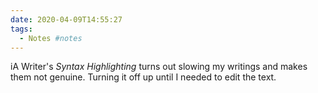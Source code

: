 ```yaml
---
date: 2020-04-09T14:55:27
tags:
  - Notes #notes
---
```


iA Writer's _Syntax Highlighting_ turns out slowing my writings and makes them not genuine. Turning it off up until I needed to edit the text.
